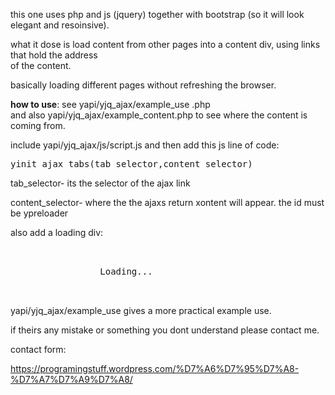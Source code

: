 this one uses php and js (jquery) together with bootstrap (so it will look elegant and resoinsive).

what it dose is load content from other pages into  a content div, using links that hold the address
<br>of the content.<br>

basically loading different pages without refreshing the browser.


<b>how to use</b>: see yapi/yjq_ajax/example_use .php<br>
and also yapi/yjq_ajax/example_content.php to see where the content is coming from.

include yapi/yjq_ajax/js/script.js
and then add this js line of code:
<pre>
yinit_ajax_tabs(tab_selector,content_selector)
</pre>
tab_selector- its the selector of the ajax link

content_selector- where the the ajaxs return xontent will appear.
the id must be ypreloader 

also add a loading div:
<pre>
  <div id="ypreloader">
				 Loading...				
  </div>
</pre>

yapi/yjq_ajax/example_use gives a more practical example use.

if theirs any mistake or something you dont understand please contact me.

contact form:

https://programingstuff.wordpress.com/%D7%A6%D7%95%D7%A8-%D7%A7%D7%A9%D7%A8/



